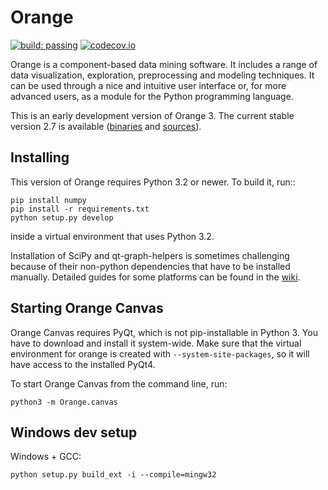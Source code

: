 Orange
======

[![build: passing](https://img.shields.io/travis/biolab/orange3.svg)](https://travis-ci.org/biolab/orange3)
[![codecov.io](https://codecov.io/github/biolab/orange3/coverage.svg?branch=master)](https://codecov.io/github/biolab/orange3?branch=master)

Orange is a component-based data mining software. It includes a range of data
visualization, exploration, preprocessing and modeling techniques. It can be
used through a nice and intuitive user interface or, for more advanced users,
as a module for the Python programming language.

This is an early development version of Orange 3. The current stable version
2.7 is available ([binaries] and [sources]).

[binaries]: http://orange.biolab.si
[sources]: https://github.com/biolab/orange


Installing
----------

This version of Orange requires Python 3.2 or newer. To build it, run::

    pip install numpy
    pip install -r requirements.txt
    python setup.py develop

inside a virtual environment that uses Python 3.2.

Installation of SciPy and qt-graph-helpers is sometimes challenging because of
their non-python dependencies that have to be installed manually. Detailed
guides for some platforms can be found in the [wiki].

[wiki]: https://github.com/biolab/orange3/wiki


Starting Orange Canvas
----------------------

Orange Canvas requires PyQt, which is not pip-installable in Python 3. You
have to download and install it system-wide. Make sure that the virtual
environment for orange is created with `--system-site-packages`, so it will
have access to the installed PyQt4.

To start Orange Canvas from the command line, run:

    python3 -m Orange.canvas


Windows dev setup
-----------------

Windows + GCC:

    python setup.py build_ext -i --compile=mingw32
